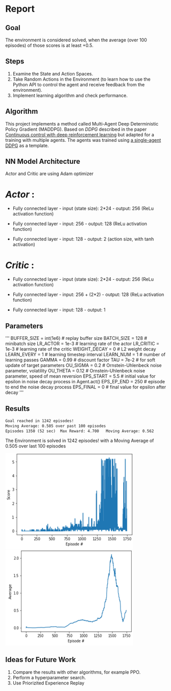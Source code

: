 
# Report

## Goal

The environment is considered solved, when the average (over 100 episodes) of those scores is at least +0.5.

## Steps
1. Examine the State and Action Spaces.
2. Take Random Actions in the Environment (to learn how to use the Python API to control the agent and receive feedback from the environment).
3. Implement learning algorithm and check performance.


## Algorithm
This project implements a  method called Multi-Agent Deep Deterministic Policy Gradient (MADDPG). Based on *DDPG* described in the paper [Continuous control with deep reinforcement learning](https://arxiv.org/abs/1509.02971) but adapted for a training with multiple agents.
The agents was trained using [a single-agent DDPG](https://github.com/udacity/deep-reinforcement-learning/tree/master/ddpg-pendulum) as a template.

## NN Model Architecture

Actor and Critic are using Adam optimizer

# *Actor* :

- Fully connected layer - input (state size): 2*24 - output: 256 (ReLu activation function)

- Fully connected layer - input: 256 - output: 128 (ReLu activation function)

- Fully connected layer - input: 128 - output: 2 (action size, with tanh activation)

# *Critic* :
- Fully connected layer - input (state size): 2*24 - output: 256 (ReLu activation function)

- Fully connected layer - input: 256 + (2*2) - output: 128 (ReLu activation function)

- Fully connected layer - input: 128 - output: 1

## Parameters
'''
BUFFER_SIZE = int(1e6)  # replay buffer size
BATCH_SIZE = 128        # minibatch size
LR_ACTOR = 1e-3         # learning rate of the actor
LR_CRITIC = 1e-3        # learning rate of the critic
WEIGHT_DECAY = 0        # L2 weight decay
LEARN_EVERY = 1         # learning timestep interval
LEARN_NUM = 1           # number of learning passes
GAMMA = 0.99            # discount factor
TAU = 7e-2              # for soft update of target parameters
OU_SIGMA = 0.2          # Ornstein-Uhlenbeck noise parameter, volatility
OU_THETA = 0.12         # Ornstein-Uhlenbeck noise parameter, speed of mean reversion
EPS_START = 5.5         # initial value for epsilon in noise decay process in Agent.act()
EPS_EP_END = 250        # episode to end the noise decay process
EPS_FINAL = 0           # final value for epsilon after decay
'''

## Results
```
Goal reached in 1242 episodes!                 
Moving Average: 0.505 over past 100 episodes
Episodes 1350 (52 sec)	Max Reward: 4.700	Moving Average: 0.562
```
The Environment is solved in 1242 episodes!	with a Moving Average of 0.505 over last 100 episodes

<img src="https://github.com/ga32riv/Project-3-collaboration_and_competition/blob/main/Score%20plot.png" width="400" height="300">


<img src="https://github.com/ga32riv/Project-3-collaboration_and_competition/blob/main/Average%20plot.png" width="400" height="300">


## Ideas for Future Work
1. Compare the results with other algorithms, for example PPO.
2. Perform a hyperparameter search.
3. Use Priorizited Experience Replay
